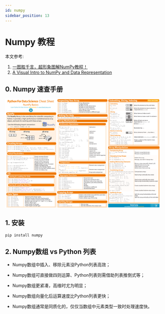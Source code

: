 ```yaml
---
id: numpy
sidebar_position: 13
---
```


# Numpy 教程

本文参考: 

1. [一图胜千言，超形象图解NumPy教程！](https://zhuanlan.zhihu.com/p/504917890)
2. [A Visual Intro to NumPy and Data Representation](https://jalammar.github.io/visual-numpy/)


## 0. Numpy 速查手册
![Numpy Cheat Sheet](./img/numpy/numpy-cheat-sheet.png)

## 1. 安装
```bash
pip install numpy
```

## 2. Numpy数组 vs Python 列表

- Numpy数组中插入、移除元素没Python列表高效；
- Numpy数组可直接做四则运算、Python列表则需借助列表推倒式等；

- Numpy数组更紧凑，高维时尤为明显；
- Numpy数组向量化后运算速度比Python列表更快；
- Numpy数组通常是同质化的，仅仅当数组中元素类型一致时处理速度快。